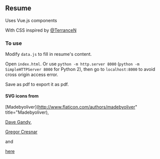 ## Resume

Uses Vue.js components

With CSS inspired by [@TerranceN](https://eat.sleep.build/Resume/)


### To use

Modify ```data.js``` to fill in resume's content. 

Open ```index.html```. Or use ```python -m http.server 8000``` (```python -m SimpleHTTPServer 8000``` for Python 2), then go to ```localhost:8000``` to avoid cross origin access error. 

Save as pdf to export it as pdf. 


#### SVG icons from 

[Madebyoliver](http://www.flaticon.com/authors/madebyoliver" title="Madebyoliver),

[Dave Gandy](http://www.flaticon.com/authors/dave-gandy),

[Gregor Cresnar](http://www.flaticon.com/authors/gregor-cresnar)

and

[here](https://github.com/danleech/simple-icons/tree/gh-pages/icons)
